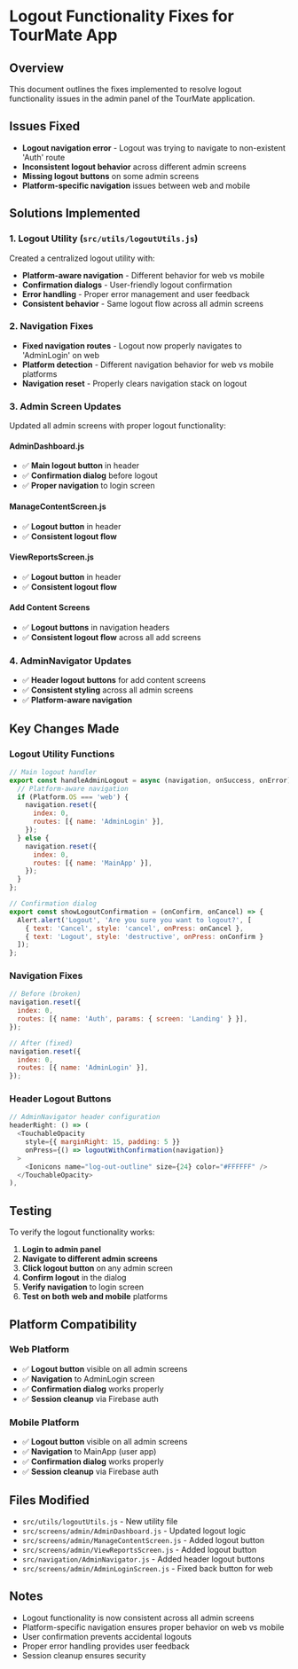# Logout Functionality Fixes for TourMate App

## Overview
This document outlines the fixes implemented to resolve logout functionality issues in the admin panel of the TourMate application.

## Issues Fixed
- **Logout navigation error** - Logout was trying to navigate to non-existent 'Auth' route
- **Inconsistent logout behavior** across different admin screens
- **Missing logout buttons** on some admin screens
- **Platform-specific navigation** issues between web and mobile

## Solutions Implemented

### 1. Logout Utility (`src/utils/logoutUtils.js`)
Created a centralized logout utility with:
- **Platform-aware navigation** - Different behavior for web vs mobile
- **Confirmation dialogs** - User-friendly logout confirmation
- **Error handling** - Proper error management and user feedback
- **Consistent behavior** - Same logout flow across all admin screens

### 2. Navigation Fixes
- **Fixed navigation routes** - Logout now properly navigates to 'AdminLogin' on web
- **Platform detection** - Different navigation behavior for web vs mobile platforms
- **Navigation reset** - Properly clears navigation stack on logout

### 3. Admin Screen Updates
Updated all admin screens with proper logout functionality:

#### AdminDashboard.js
- ✅ **Main logout button** in header
- ✅ **Confirmation dialog** before logout
- ✅ **Proper navigation** to login screen

#### ManageContentScreen.js
- ✅ **Logout button** in header
- ✅ **Consistent logout flow**

#### ViewReportsScreen.js
- ✅ **Logout button** in header
- ✅ **Consistent logout flow**

#### Add Content Screens
- ✅ **Logout buttons** in navigation headers
- ✅ **Consistent logout flow** across all add screens

### 4. AdminNavigator Updates
- ✅ **Header logout buttons** for add content screens
- ✅ **Consistent styling** across all admin screens
- ✅ **Platform-aware navigation**

## Key Changes Made

### Logout Utility Functions
```javascript
// Main logout handler
export const handleAdminLogout = async (navigation, onSuccess, onError) => {
  // Platform-aware navigation
  if (Platform.OS === 'web') {
    navigation.reset({
      index: 0,
      routes: [{ name: 'AdminLogin' }],
    });
  } else {
    navigation.reset({
      index: 0,
      routes: [{ name: 'MainApp' }],
    });
  }
};

// Confirmation dialog
export const showLogoutConfirmation = (onConfirm, onCancel) => {
  Alert.alert('Logout', 'Are you sure you want to logout?', [
    { text: 'Cancel', style: 'cancel', onPress: onCancel },
    { text: 'Logout', style: 'destructive', onPress: onConfirm }
  ]);
};
```

### Navigation Fixes
```javascript
// Before (broken)
navigation.reset({
  index: 0,
  routes: [{ name: 'Auth', params: { screen: 'Landing' } }],
});

// After (fixed)
navigation.reset({
  index: 0,
  routes: [{ name: 'AdminLogin' }],
});
```

### Header Logout Buttons
```javascript
// AdminNavigator header configuration
headerRight: () => (
  <TouchableOpacity
    style={{ marginRight: 15, padding: 5 }}
    onPress={() => logoutWithConfirmation(navigation)}
  >
    <Ionicons name="log-out-outline" size={24} color="#FFFFFF" />
  </TouchableOpacity>
),
```

## Testing
To verify the logout functionality works:

1. **Login to admin panel**
2. **Navigate to different admin screens**
3. **Click logout button** on any admin screen
4. **Confirm logout** in the dialog
5. **Verify navigation** to login screen
6. **Test on both web and mobile** platforms

## Platform Compatibility

### Web Platform
- ✅ **Logout button** visible on all admin screens
- ✅ **Navigation** to AdminLogin screen
- ✅ **Confirmation dialog** works properly
- ✅ **Session cleanup** via Firebase auth

### Mobile Platform
- ✅ **Logout button** visible on all admin screens
- ✅ **Navigation** to MainApp (user app)
- ✅ **Confirmation dialog** works properly
- ✅ **Session cleanup** via Firebase auth

## Files Modified
- `src/utils/logoutUtils.js` - New utility file
- `src/screens/admin/AdminDashboard.js` - Updated logout logic
- `src/screens/admin/ManageContentScreen.js` - Added logout button
- `src/screens/admin/ViewReportsScreen.js` - Added logout button
- `src/navigation/AdminNavigator.js` - Added header logout buttons
- `src/screens/admin/AdminLoginScreen.js` - Fixed back button for web

## Notes
- Logout functionality is now consistent across all admin screens
- Platform-specific navigation ensures proper behavior on web vs mobile
- User confirmation prevents accidental logouts
- Proper error handling provides user feedback
- Session cleanup ensures security

